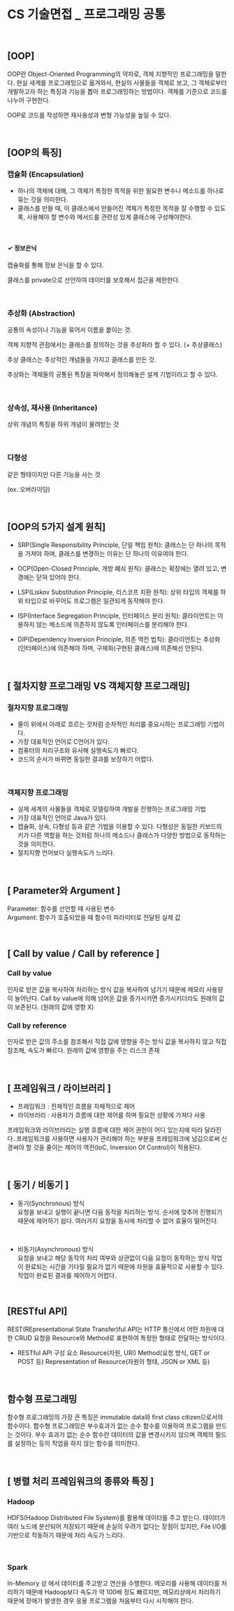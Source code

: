 # CS 기술면접 _ 프로그래밍 공통

<br>

## [OOP]

OOP란 Object-Oriented Programming의 약자로, 객체 지향적인 프로그래밍을 말한다. 현실 세계를 프로그래밍으로 옮겨와서, 현실의 사물들을 객체로 보고, 그 객체로부터 개발하고자 하는 특징과 기능을 뽑아 프로그래밍하는 방법이다. 객체를 기준으로 코드를 나누어 구현한다. 

OOP로 코드를 작성하면 재사용성과 변형 가능성을 높일 수 있다.

<br>

## [OOP의 특징]

### 캡슐화 (Encapsulation)

- 하나의 객체에 대해, 그 객체가 특정한 목적을 위한 필요한 변수나 메소드를 하나로 묶는 것을 의미한다.
- 클래스를 만들 때, 이 클래스에서 만들어진 객체가 특정한 목적을 잘 수행할 수 있도록, 사용해야 할 변수와 메서드를 관련성 있게 클래스에 구성해야한다.

<br>

#### ✓ 정보은닉

캡슐화를 통해 정보 은닉을 할 수 있다. 

클래스를 private으로 선언하여 데이터를 보호해서 접근을 제한한다.

<br>

### 추상화 (Abstraction)

공통의 속성이나 기능을 묶어서 이름을 붙이는 것.

객체 지향적 관점에서는 클래스를 정의하는 것을 추상화라 할 수 있다. (+ 추상클래스)

추상 클래스는 추상적인 개념들을 가지고 클래스를 만든 것.

추상화는 객체들의 공통된 특징을 파악해서 정의해놓은 설계 기법이라고 할 수 있다.

<br>

### 상속성, 재사용 (Inheritance)

상위 개념의 특징을 하위 개념이 물려받는 것

<br>

### 다형성

같은 형태이지만 다른 기능을 사는 것

(ex. 오버라이딩)

<br>

## [OOP의 5가지 설계 원칙]

- SRP(Single Responsibility Principle, 단일 책임 원칙): 클래스는 단 하나의 목적을 가져야 하며, 클래스를 변경하는 이유는 단 하나의 이유여야 한다.

- OCP(Open-Closed Principle, 개방 폐쇠 원칙): 클래스는 확장에는 열려 있고, 변경에는 닫혀 있어야 한다.

- LSP(Liskov Substitution Principle, 리스코프 치환 원칙): 상위 타입의 객체를 하위 타입으로 바꾸어도 프로그램은 일관되게 동작해야 한다.

- ISP(Interface Segregation Principle, 인터페이스 분리 원칙): 클라이언트는 이용하지 않는 메소드에 의존하지 않도록 인터페이스를 분리해야 한다.

- DIP(Dependency Inversion Principle, 의존 역전 법칙): 클라이언트는 추상화(인터페이스)에 의존해야 하며, 구체화(구현된 클래스)에 의존해선 안된다.

<br>

## [ 절차지향 프로그래밍 VS 객체지향 프로그래밍]

### 절차지향 프로그래밍
  - 물이 위에서 아래로 흐르는 것처럼 순차적인 처리를 중요시하는 프로그래밍 기법이다.
  - 가장 대표적인 언어로 C언어가 있다.
  - 컴퓨터의 처리구조와 유사해 실행속도가 빠르다.
  - 코드의 순서가 바뀌면 동일한 결과를 보장하기 어렵다.

<br>

### 객체지향 프로그래밍
  - 실제 세계의 사물들을 객체로 모델링하여 개발을 진행하는 프로그래밍 기법
  - 가장 대표적인 언어로 Java가 있다.
  - 캡슐화, 상속, 다형성 등과 같은 기법을 이용할 수 있다. 다형성은 동일한 키보드의 키가 다른 역할을 하는 것처럼 하나의 메소드나 클래스가 다양한 방법으로 동작하는 것을 의미한다.
  - 절치지향 언어보다 실행속도가 느리다.

<br>

## [ Parameter와 Argument ]

Parameter: 함수를 선언할 때 사용된 변수 <br>
Argument: 함수가 호출되었을 때 함수의 파라미터로 전달된 실제 값

<br>

## [ Call by value / Call by reference ]

### Call by value
인자로 받은 값을 복사하여 처리하는 방식
값을 복사하여 넘기기 때문에 메모리 사용량이 늘어난다.
Call by value에 의해 넘어온 값을 증가시키면 증가시키더라도 원래의 값이 보존된다.
(원래의 값에 영향 X)

### Call by reference
인자로 받은 값의 주소를 참조해서 직접 값에 영향을 주는 방식
값을 복사하지 않고 직접 참조해, 속도가 빠르다.
원래의 값에 영향을 주는 리스크 존재 

<br>

## [ 프레임워크 / 라이브러리 ]

- 프레임워크 : 전체적인 흐름을 자체적으로 제어
- 라이브러리 : 사용자가 흐름에 대한 제어를 하며 필요한 상황에 가져다 사용

프레임워크와 라이브러리는 실행 흐름에 대한 제어 권한이 어디 있는지에 따라 달라진다.
프레임워크를 사용하면 사용자가 관리해야 하는 부분을 프레임워크에 넘김으로써 신경써야 할 것을 줄이는 제어의 역전(IoC, Inversion Of Control)이 적용된다.

<br>

## [ 동기 / 비동기 ]

- 동기(Synchronous) 방식 <br>
요청을 보내고 실행이 끝나면 다음 동작을 처리하는 방식.
순서에 맞추어 진행되기 때문에 제어하기 쉽다.
여러가지 요청을 동시에 처리할 수 없어 효율이 떨어진다.

<br>

- 비동기(Asynchronous) 방식 <br>
요청을 보내고 해당 동작의 처리 여부와 상관없이 다음 요청이 동작하는 방식
작업이 완료되는 시간을 기다릴 필요가 없기 때문에 자원을 효율적으로 사용할 수 있다.
작업이 완료된 결과를 제어하기 어렵다.

<br>

## [RESTful API]

REST(REpresentational State Transfer)ful API는 HTTP 통신에서 어떤 차원에 대한 CRUD 요청을 Resource와 Method로 표현하여 특정한 형태로 전달하는 방식이다. 

- RESTful API 구성 요소
Resource(자원, URI)
Method(요청 방식, GET or POST 등)
Representation of Resource(자원의 형태, JSON or XML 등)

<br>

## 함수형 프로그래밍

함수형 프로그래밍의 가장 큰 특징은 immutable data와 first class citizen으로서의 함수이다. 함수형 프로그래밍은 부수효과가 없는 순수 함수를 이용하여 프로그램을 만드는 것이다. 부수 효과가 없는 순수 함수란 데이터의 값을 변경시키지 않으며 객체의 필드를 설정하는 등의 작업을 하지 않는 함수를 의미한다.


<br>

## [ 병렬 처리 프레임워크의 종류와 특징 ]
 
### Hadoop
HDFS(Hadoop Distributed File System)를 활용해 데이터를 주고 받는다.
데이터가 여러 노드에 분산되어 저장되기 때문에 손실의 우려가 없다는 장점이 있지만, File I/O를 기반으로 작동하기 때문에 처리 속도가 느리다.

<br>

### Spark
In-Memory 상 에서 데이터를 주고받고 연산을 수행한다.
메모리를 사용해 데이터를 처리하기 때문에 Hadoop보다 속도가 약 100배 정도 빠르지만, 메모리상에서 처리하기 때문에 장애가 발생한 경우 응용 프로그램을 처음부터 다시 시작해야 한다.

<br>














